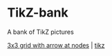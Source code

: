 # TikZ-bank
A bank of TikZ pictures

[3x3 grid with arrow at nodes](https://github.com/djkuzhively/TikZ-bank/blob/master/pictures/grid-arrow-nodes.pdf) | [tikz](https://github.com/djkuzhively/TikZ-bank/blob/master/code/grid-arrow-nodes.tex)
